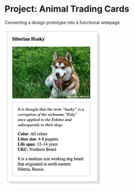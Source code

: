 # Project: Animal Trading Cards
Converting a design prototype into a functional webpage.

![Project Demo image](https://raw.githubusercontent.com/RusPosevkin/udacity-frontend/master/p2/demo.png "Project Demo image")

